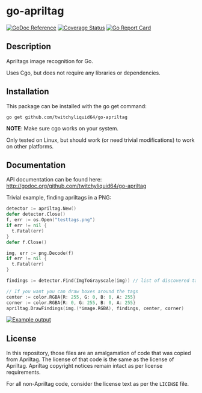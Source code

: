 go-apriltag
============

[![GoDoc Reference](https://godoc.org/github.com/twitchyliquid64/go-apriltag?status.svg)](http://godoc.org/github.com/twitchyliquid64/go-apriltag)
[![Coverage Status](https://coveralls.io/repos/twitchyliquid64/go-apriltag/badge.svg?branch=master)](https://coveralls.io/r/twitchyliquid64/go-apriltag?branch=master)
[![Go Report Card](https://goreportcard.com/badge/github.com/twitchyliquid64/go-apriltag)](https://goreportcard.com/report/github.com/twitchyliquid64/go-apriltag)

Description
------------

Apriltags image recognition for Go.

Uses Cgo, but does not require any libraries or dependencies.

Installation
------------

This package can be installed with the go get command:

    go get github.com/twitchyliquid64/go-apriltag

**NOTE**: Make sure cgo works on your system.

Only tested on Linux, but should work (or need trivial modifications) to work on other platforms.

Documentation
-------------

API documentation can be found here: http://godoc.org/github.com/twitchyliquid64/go-apriltag

Trivial example, finding apriltags in a PNG:

```go
detector := apriltag.New()
defer detector.Close()
f, err := os.Open("testtags.png")
if err != nil {
  t.Fatal(err)
}
defer f.Close()

img, err := png.Decode(f)
if err != nil {
  t.Fatal(err)
}

findings := detector.Find(ImgToGrayscale(img)) // list of discovered tags

// If you want you can draw boxes around the tags
center := color.RGBA{R: 255, G: 0, B: 0, A: 255}
corner := color.RGBA{R: 0, G: 255, B: 0, A: 255}
apriltag.DrawFindings(img.(*image.RGBA), findings, center, corner)
```

[![Example output](https://github.com/twitchyliquid64/go-apriltag/raw/master/test_output.png)](https://github.com/twitchyliquid64/go-apriltag/raw/master/test_output.png)

License
----------
In this repository, those files are an amalgamation of code that was copied from Apriltag.
The license of that code is the same as the license of Apriltag.
Apriltag copyright notices remain intact as per license requirements.

For all non-Apriltag code, consider the license text as per the `LICENSE` file.
